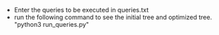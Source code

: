 - Enter the queries to be executed in queries.txt
- run the following command to see the initial tree and optimized tree.
 "python3 run_queries.py"